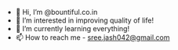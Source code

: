 - 👋 Hi, I’m @bountiful.co.in
- 👀 I’m interested in improving quality of life!
- 🌱 I’m currently learning everything!
- 📫 How to reach me - sree.jash042@gmail.com

<!---
bountiful-co-in/bountiful-co-in is a ✨ special ✨ repository because its `README.md` (this file) appears on your GitHub profile.
You can click the Preview link to take a look at your changes.
--->
